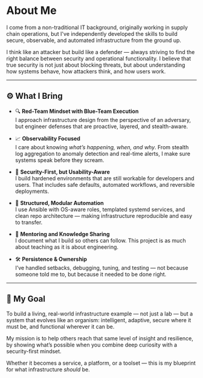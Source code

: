 # About Me

I come from a non-traditional IT background, originally working in supply chain operations, but I've independently developed the skills to build secure, observable, and automated infrastructure from the ground up.

I think like an attacker but build like a defender — always striving to find the right balance between security and operational functionality. I believe that true security is not just about blocking threats, but about understanding how systems behave, how attackers think, and how users work.

---

## ⚙️ What I Bring

- 🔍 **Red-Team Mindset with Blue-Team Execution**  
  I approach infrastructure design from the perspective of an adversary, but engineer defenses that are proactive, layered, and stealth-aware.

- 📈 **Observability Focused**  
  I care about knowing *what’s happening, when, and why*. From stealth log aggregation to anomaly detection and real-time alerts, I make sure systems speak before they scream.

- 🔐 **Security-First, but Usability-Aware**  
  I build hardened environments that are still workable for developers and users. That includes safe defaults, automated workflows, and reversible deployments.

- 🧩 **Structured, Modular Automation**  
  I use Ansible with OS-aware roles, templated systemd services, and clean repo architecture — making infrastructure reproducible and easy to transfer.

- 🤝 **Mentoring and Knowledge Sharing**  
  I document what I build so others can follow. This project is as much about teaching as it is about engineering.

- 🛠️ **Persistence & Ownership**  
  I’ve handled setbacks, debugging, tuning, and testing — not because someone told me to, but because it needed to be done right.

---

## 🎯 My Goal

To build a living, real-world infrastructure example — not just a lab — but a system that evolves like an organism: intelligent, adaptive, secure where it must be, and functional wherever it can be.

My mission is to help others reach that same level of insight and resilience, by showing what’s possible when you combine deep curiosity with a security-first mindset.

Whether it becomes a service, a platform, or a toolset — this is my blueprint for what infrastructure *should* be.

